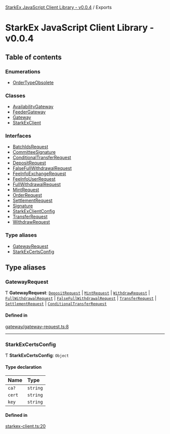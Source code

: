 [StarkEx JavaScript Client Library - v0.0.4](README.md) / Exports

# StarkEx JavaScript Client Library - v0.0.4

## Table of contents

### Enumerations

- [OrderTypeObsolete](enums/OrderTypeObsolete.md)

### Classes

- [AvailabilityGateway](classes/AvailabilityGateway.md)
- [FeederGateway](classes/FeederGateway.md)
- [Gateway](classes/Gateway.md)
- [StarkExClient](classes/StarkExClient.md)

### Interfaces

- [BatchIdsRequest](interfaces/BatchIdsRequest.md)
- [CommitteeSignature](interfaces/CommitteeSignature.md)
- [ConditionalTransferRequest](interfaces/ConditionalTransferRequest.md)
- [DepositRequest](interfaces/DepositRequest.md)
- [FalseFullWithdrawalRequest](interfaces/FalseFullWithdrawalRequest.md)
- [FeeInfoExchangeRequest](interfaces/FeeInfoExchangeRequest.md)
- [FeeInfoUserRequest](interfaces/FeeInfoUserRequest.md)
- [FullWithdrawalRequest](interfaces/FullWithdrawalRequest.md)
- [MintRequest](interfaces/MintRequest.md)
- [OrderRequest](interfaces/OrderRequest.md)
- [SettlementRequest](interfaces/SettlementRequest.md)
- [Signature](interfaces/Signature.md)
- [StarkExClientConfig](interfaces/StarkExClientConfig.md)
- [TransferRequest](interfaces/TransferRequest.md)
- [WithdrawRequest](interfaces/WithdrawRequest.md)

### Type aliases

- [GatewayRequest](modules.md#gatewayrequest)
- [StarkExCertsConfig](modules.md#starkexcertsconfig)

## Type aliases

### GatewayRequest

Ƭ **GatewayRequest**: [`DepositRequest`](interfaces/DepositRequest.md) \| [`MintRequest`](interfaces/MintRequest.md) \| [`WithdrawRequest`](interfaces/WithdrawRequest.md) \| [`FullWithdrawalRequest`](interfaces/FullWithdrawalRequest.md) \| [`FalseFullWithdrawalRequest`](interfaces/FalseFullWithdrawalRequest.md) \| [`TransferRequest`](interfaces/TransferRequest.md) \| [`SettlementRequest`](interfaces/SettlementRequest.md) \| [`ConditionalTransferRequest`](interfaces/ConditionalTransferRequest.md)

#### Defined in

[gateway/gateway-request.ts:8](https://github.com/starkware-libs/starkex-js/blob/8a20d56/src/lib/gateway/gateway-request.ts#L8)

---

### StarkExCertsConfig

Ƭ **StarkExCertsConfig**: `Object`

#### Type declaration

| Name   | Type     |
| :----- | :------- |
| `ca?`  | `string` |
| `cert` | `string` |
| `key`  | `string` |

#### Defined in

[starkex-client.ts:20](https://github.com/starkware-libs/starkex-js/blob/8a20d56/src/lib/starkex-client.ts#L20)
